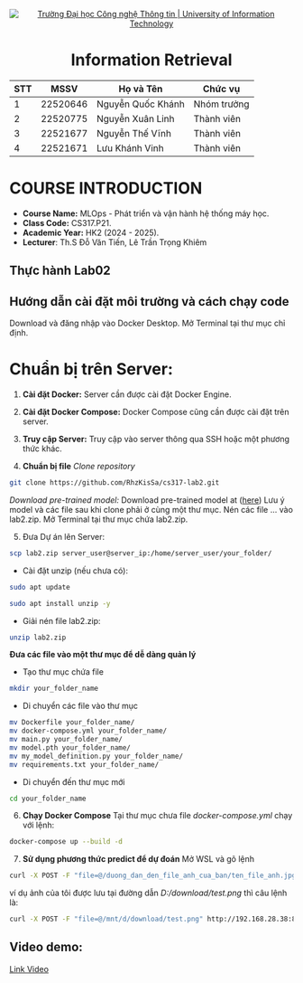 <!-- Banner -->
<p align="center">
  <a href="https://www.uit.edu.vn/" title="Trường Đại học Công nghệ Thông tin" style="border: none;">
    <img src="https://i.imgur.com/WmMnSRt.png" alt="Trường Đại học Công nghệ Thông tin | University of Information Technology">
  </a>
</p>

<h1 align="center"><b>Information Retrieval</b></h1>

<div align="center">
  <table>
    <thead>
      <tr>
        <th>STT</th>
        <th>MSSV</th>
        <th>Họ và Tên</th>
        <th>Chức vụ</th>
      </tr>
    </thead>
    <tbody>
      <tr>
        <td>1</td>
        <td>22520646</td>
        <td>Nguyễn Quốc Khánh</td>
        <td>Nhóm trưởng</td>
      </tr>
      <tr>
        <td>2</td>
        <td>22520775</td>
        <td>Nguyễn Xuân Linh</td>
        <td>Thành viên</td>
      </tr>
      <tr>
        <td>3</td>
        <td>22521677</td>
        <td>Nguyễn Thế Vĩnh</td>
        <td>Thành viên</td>
      </tr>
      <tr>
        <td>4</td>
        <td>22521671</td>
        <td>Lưu Khánh Vinh</td>
        <td>Thành viên</td>
      </tr>
    </tbody>
  </table>
</div>

# COURSE INTRODUCTION
* **Course Name:** MLOps - Phát triển và vận hành hệ thống máy học.
* **Class Code:** CS317.P21.
* **Academic Year:** HK2 (2024 - 2025).
* **Lecturer**: Th.S Đỗ Văn Tiến, Lê Trần Trọng Khiêm

## Thực hành Lab02
## Hướng dẫn cài đặt môi trường và cách chạy code
Download và đăng nhập vào Docker Desktop.
Mở Terminal tại thư mục chỉ định.
# **Chuẩn bị trên Server:**
1. **Cài đặt Docker:** Server cần được cài đặt Docker Engine.

2. **Cài đặt Docker Compose:** Docker Compose cũng cần được cài đặt trên server.

3. **Truy cập Server:** Truy cập vào server thông qua SSH hoặc một phương thức khác.

4. **Chuẩn bị file**
*Clone repository*
```sh
git clone https://github.com/RhzKisSa/cs317-lab2.git
```
*Download pre-trained model:*
Download pre-trained model at ([here](https://drive.google.com/file/d/1TWeVaNwtrFZxZWeYka_jda4eQgUXxxXm/view?usp=sharing))
Lưu ý model và các file sau khi clone phải ở cùng một thư mục.
Nén các file ... vào lab2.zip.
Mở Terminal tại thư mục chứa lab2.zip.

5. Đưa Dự án lên Server:
```sh
scp lab2.zip server_user@server_ip:/home/server_user/your_folder/
```
- Cài đặt unzip (nếu chưa có):
```sh
sudo apt update
```
```sh
sudo apt install unzip -y
```
- Giải nén file lab2.zip:
```sh
unzip lab2.zip
```
**Đưa các file vào một thư mục để dễ dàng quản lý**
- Tạo thư mục chứa file
```sh
mkdir your_folder_name
```
- Di chuyển các file vào thư mục
```sh
mv Dockerfile your_folder_name/
mv docker-compose.yml your_folder_name/
mv main.py your_folder_name/
mv model.pth your_folder_name/
mv my_model_definition.py your_folder_name/
mv requirements.txt your_folder_name/
```  
- Di chuyển đến thư mục mới
```sh
cd your_folder_name
```
6. **Chạy Docker Compose**
Tại thư mục chưa file *docker-compose.yml* chạy với lệnh:
```sh
docker-compose up --build -d
```
7. **Sử dụng phương thức predict để dự đoán**
Mở WSL và gõ lệnh
```sh
curl -X POST -F "file=@/duong_dan_den_file_anh_cua_ban/ten_file_anh.jpg" http://192.168.28.38:8000/predict/
```
ví dụ ảnh của tôi được lưu tại đường dẫn *D:/download/test.png* thì câu lệnh là:
```sh
curl -X POST -F "file=@/mnt/d/download/test.png" http://192.168.28.38:8000/predict/
```

## Video demo:

[Link Video](https://drive.google.com/file/d/1H-MN06vPVRhEIJXcoFqHuogzYoibgeR7/view?usp=sharing)
